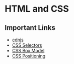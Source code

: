 # HTML and CSS

## Important Links

- [cdnjs](https://cdnjs.com/)
- [CSS Selectors](https://my.appacademy.io/lessons/css-selectors/cddf53dc/practices/css-selectors/5dbcaf4e)
- [CSS Box Model](https://my.appacademy.io/lessons/box-model/9e341368/practices/the-box-model/420513f6)
- [CSS Positioning](https://my.appacademy.io/lessons/positioning/4c67ba12/practices/css-positioning/97d33dd7)
